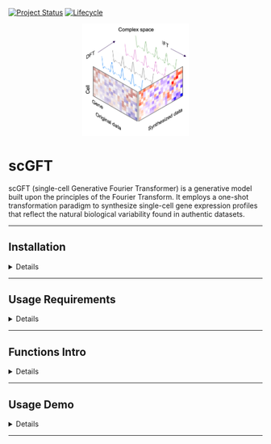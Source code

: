 [![Project Status](http://www.repostatus.org/badges/latest/active.svg)](http://www.repostatus.org/#active)
[![Lifecycle](https://img.shields.io/badge/lifecycle-stable-brightgreen.svg)](https://www.tidyverse.org/lifecycle/#stable)

<p align="center" width="100%">
<img width="42%" src="vignettes/scgft_logo.png"> 
</p>

# scGFT 

scGFT (single-cell Generative Fourier Transformer) is a generative model built
upon the principles of the Fourier Transform. It employs a one-shot
transformation paradigm to synthesize single-cell gene expression profiles that
reflect the natural biological variability found in authentic datasets.

---


## Installation

<details>
<br>

**scGFT** can be installed directly from this github with:

```{r}
if (!require("devtools", quietly = TRUE))
  install.packages("devtools")

devtools::install_github("Sanofi-GitHub/PMCB-scGFT", 
                         build_vignettes=FALSE)
```

</details>

---


## Usage Requirements

<details>
<br>

scGFT framework is designed to be compatible with the Seurat R analysis pipelines. 
To install, please run:

```{r}
# Enter commands in R (or R studio, if installed)
install.packages("Seurat")
install.packages("SeuratObject")
```

Visit [Seurat](https://satijalab.org/seurat/articles/install_v5) for more details.

</details>

---


## Functions Intro

<details>
<br>

The scGFT package comprises only two functions: one to synthesize cells and a
second to evaluate the synthesis quality.

```r
# to synthsize cells
RunScGFT(object, nsynth, ncpmnts = 1, groups, scale.factor, cells = NULL)
```

`RunScGFT` requires, at a minimum, a Seurat object (`object`), the number of
desired cells to be synthesized (`nsynth`), a metadata variable indicating
groups of cells (`groups`), and the scale factor used for log-normalization of
the original data (`scale.factor`).

```r
# to evaluate synthsized cells
statsScGFT(object, groups)
```

`statsScGFT` requires a Seurat object that includes synthesized cells (`object`)
and the same character variable from the original object metadata used for
synthesis (`groups`).

</details>

---


## Usage Demo 

<details>
<br>

#### Get demo files

We provided the dataset PRJEB44878 (Wohnhaas 2021), which comprises 34,200
processed cells derived from primary small airway epithelial cells (SAECs) from
both healthy individuals (n=3) and patients with chronic obstructive pulmonary
disease (COPD) (n=3). These SAECs were subjected to in vitro expansion and
differentiation into pseudostratified epithelia via air-liquid interface (ALI)
conditions. To model smoke-induced injuries in the small airways of healthy
non-smokers and COPD smokers, the fully differentiated SAEC ALI cultures
underwent exposure to either whole cigarette smoke over a period of four
consecutive days or to ambient air serving as the control.

To download this dataset please run:

```{r}
# Enter commands in R (or R studio, if installed)
# Define the URL of the data file
data_url <- "https://zenodo.org/records/xxxxx/files/COPD-PRJEB44878.rds"
# Define the path where you want to save the file (correct destination path
including the filename)
data_path <- "/path-to-destination/COPD-PRJEB44878.rds"
# Use download.file() to download the data
download.file(data_url, destfile = data_path, method = "auto")
```

#### Read data into R
```{r}
data_obj <- readRDS(file.path(data_path, "COPD-PRJEB44878.rds"))
cnts <- data_obj$counts
mtd <- data_obj$metadata
```

#### Perform Seurat standard pipeline including synthesis process
```{r}
sobj_synt <- CreateSeuratObject(counts=cnts,
                                meta.data=mtd) %>% # create seurat object
  NormalizeData(., normalization.method="LogNormalize", scale.factor=1e6) %>% # Normalize data
  FindVariableFeatures(., nfeatures=2000) %>% # Find variable features
  ScaleData(., do.scale=TRUE, do.center=TRUE) %>% # Scale the data
  RunPCA(., seed.use = 42, verbose=FALSE) %>% # Perform PCA on the scaled data
  RunHarmony(., reduction.use="pca", group.by.vars="sample") %>% # sample-specific batch correction
  FindNeighbors(., reduction="harmony", dims=1:30, k.param=20, verbose=TRUE) %>% # Find Neighbors
  FindClusters(., resolution=0.7, random.seed = 42, verbose=TRUE) %>% # Find clusters
  # ================================
  # synthesis 1x cells (34,200), through modification of 10 complex components.
  RunScGFT(., nsynth=1*dim(.)[2], ncpmnts=10, groups="seurat_clusters", scale.factor=1e6) %>%
  # ================================
  # NormalizeData(., normalization.method="LogNormalize", scale.factor=1e6) %>% # Normalize data
  FindVariableFeatures(., nfeatures=2000) %>% # Find variable features
  ScaleData(., do.scale=TRUE, do.center=TRUE) %>% # Scale the data
  RunPCA(., seed.use = 42, verbose=FALSE) %>% # Perform PCA on the scaled data
  RunHarmony(., reduction.use="pca", group.by.vars=c("sample", "synthesized")) %>% # Batch correction
  FindNeighbors(., reduction="harmony", dims=1:30,  k.param=20, verbose=TRUE) %>% # Find Neighbors
  FindClusters(., resolution=0.7, random.seed = 42, verbose=TRUE) %>% # Find clusters
  RunUMAP(., reduction="harmony", seed.use = 42, dims=1:30) # UMAP dimensionality reduction
```

</details>

---
